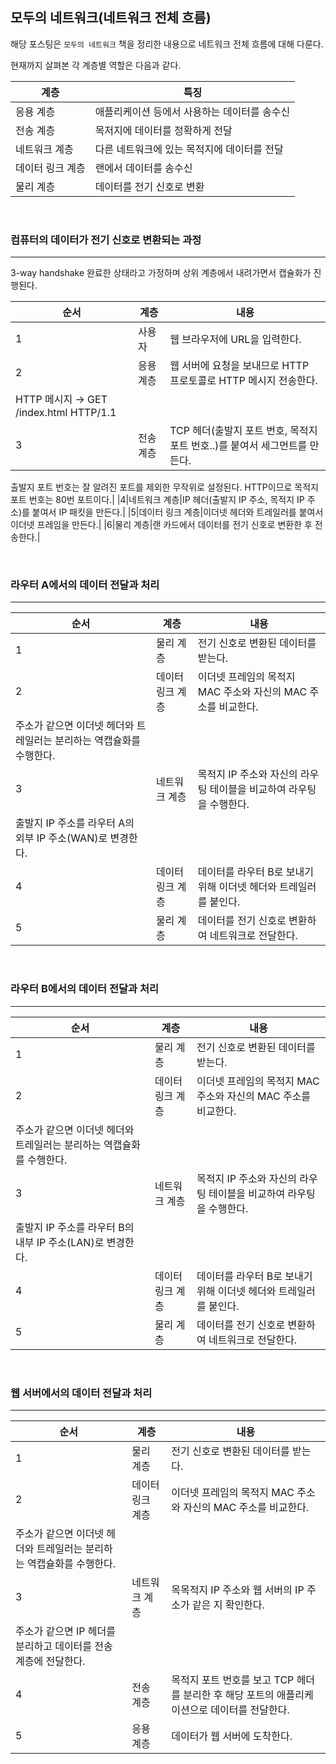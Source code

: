 ## 모두의 네트워크(네트워크 전체 흐름)

해당 포스팅은 `모두의 네트워크` 책을 정리한 내용으로 네트워크 전체 흐름에 대해 다룬다.

현재까지 살펴본 각 계층별 역할은 다음과 같다.

|계층|특징|
|---|---|
|응용 계층|애플리케이션 등에서 사용하는 데이터를 송수신|
|전송 계층|목저지에 데이터를 정확하게 전달|
|네트워크 계층|다른 네트워크에 있는 목적지에 데이터를 전달|
|데이터 링크 계층|랜에서 데이터를 송수신|
|물리 계층|데이터를 전기 신호로 변환|

<br>

### 컴퓨터의 데이터가 전기 신호로 변환되는 과정
---

3-way handshake 완료한 상태라고 가정하며 상위 계층에서 내려가면서 캡슐화가 진행된다.

|순서|계층|내용|
|---|---|---|
|1|사용자|웹 브라우저에 URL을 입력한다.|
|2|응용 계층|웹 서버에 요청을 보내므로 HTTP 프로토콜로 HTTP 메시지 전송한다.
HTTP 메시지 → GET /index.html HTTP/1.1|
|3|전송 계층|TCP 헤더(출발지 포트 번호, 목적지 포트 번호..)를 붙여서 세그먼트를 만든다.
출발지 포트 번호는 잘 알려진 포트를 제외한 무작위로 설정된다.
HTTP이므로 목적지 포트 번호는 80번 포트이다.|
|4|네트워크 계층|IP 헤더(출발지 IP 주소, 목적지 IP 주소)를 붙여서 IP 패킷을 만든다.|
|5|데이터 링크 계층|이더넷 헤더와 트레일러를 붙여서 이더넷 프레임을 만든다.|
|6|물리 계층|랜 카드에서 데이터를 전기 신호로 변환한 후 전송한다.|

<br>


### 라우터 A에서의 데이터 전달과 처리
---

|순서|계층|내용|
|---|---|---|
|1|물리 계층|전기 신호로 변환된 데이터를 받는다.|
|2|데이터 링크 계층|이더넷 프레임의 목적지 MAC 주소와 자신의 MAC 주소를 비교한다.
주소가 같으면 이더넷 헤더와 트레일러는 분리하는 역캡슐화를 수행한다.|
|3|네트워크 계층|목적지 IP 주소와 자신의 라우팅 테이블을 비교하여 라우팅을 수행한다.
출발지 IP 주소를 라우터 A의 외부 IP 주소(WAN)로 변경한다.|
|4|데이터 링크 계층|데이터를 라우터 B로 보내기 위해 이더넷 헤더와 트레일러를 붙인다.|
|5|물리 계층|데이터를 전기 신호로 변환하여 네트워크로 전달한다.|

<br>

### 라우터 B에서의 데이터 전달과 처리
---

|순서|계층|내용|
|---|---|---|
|1|물리 계층|전기 신호로 변환된 데이터를 받는다.|
|2|데이터 링크 계층|이더넷 프레임의 목적지 MAC 주소와 자신의 MAC 주소를 비교한다.
주소가 같으면 이더넷 헤더와 트레일러는 분리하는 역캡슐화를 수행한다.|
|3|네트워크 계층|목적지 IP 주소와 자신의 라우팅 테이블을 비교하여 라우팅을 수행한다.
출발지 IP 주소를 라우터 B의 내부 IP 주소(LAN)로 변경한다.|
|4|데이터 링크 계층|데이터를 라우터 B로 보내기 위해 이더넷 헤더와 트레일러를 붙인다.|
|5|물리 계층|데이터를 전기 신호로 변환하여 네트워크로 전달한다.|

<br>

### 웹 서버에서의 데이터 전달과 처리
---

|순서|계층|내용|
|---|---|---|
|1|물리 계층|전기 신호로 변환된 데이터를 받는다.|
|2|데이터 링크 계층|이더넷 프레임의 목적지 MAC 주소와 자신의 MAC 주소를 비교한다.
주소가 같으면 이더넷 헤더와 트레일러는 분리하는 역캡슐화를 수행한다.|
|3|네트워크 계층|목목적지 IP 주소와 웹 서버의 IP 주소가 같은 지 확인한다.
주소가 같으면 IP 헤더를 분리하고 데이터를 전송 계층에 전달한다.|
|4|전송 계층|목적지 포트 번호를 보고 TCP 헤더를 분리한 후 해당 포트의 애플리케이션으로 데이터를 전달한다.|
|5|응용 계층|데이터가 웹 서버에 도착한다.|
